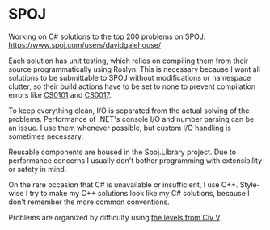 SPOJ
=================

Working on C# solutions to the top 200 problems on SPOJ: https://www.spoj.com/users/davidgalehouse/

Each solution has unit testing, which relies on compiling them from their source programmatically using Roslyn.
This is necessary because I want all solutions to be submittable to SPOJ without modifications or namespace clutter, so their build actions have to be set to none to prevent compilation errors like [CS0101](https://docs.microsoft.com/en-us/dotnet/csharp/misc/cs0101) and [CS0017](https://docs.microsoft.com/en-us/dotnet/csharp/misc/cs0017).

To keep everything clean, I/O is separated from the actual solving of the problems.
Performance of .NET's console I/O and number parsing can be an issue.
I use them whenever possible, but custom I/O handling is sometimes necessary.

Reusable components are housed in the Spoj.Library project.
Due to performance concerns I usually don't bother programming with extensibility or safety in mind.

On the rare occasion that C# is unavailable or insufficient, I use C++.
Style-wise I try to make my C++ solutions look like my C# solutions, because I don't remember the more common conventions.

Problems are organized by difficulty using [the levels from Civ V](https://www.civfanatics.com/civ5/info/difficulties/).
